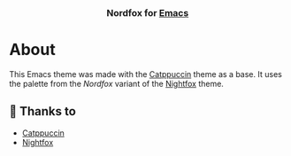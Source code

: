 <h3 align="center">
  Nordfox for <a href="https://www.gnu.org/software/emacs/">Emacs</a>
<img src="https://raw.githubusercontent.com/catppuccin/catppuccin/main/assets/misc/transparent.png" height="30" width="0px"/>
</h3>

# About

This Emacs theme was made with the
[Catppuccin](https://github.com/catppuccin/emacs) theme as a base. It uses the
palette from the *Nordfox* variant of the
[Nightfox](https://github.com/EdenEast/nightfox.nvim) theme.

## 💝 Thanks to

- [Catppuccin](https://github.com/catppuccin/emacs)
- [Nightfox](https://github.com/EdenEast/nightfox.nvim)

